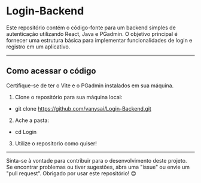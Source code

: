 # Login-Backend

Este repositório contém o código-fonte para um backend simples de autenticação utilizando React, Java e PGadmin. O objetivo principal é fornecer uma estrutura básica para implementar funcionalidades de login e registro em um aplicativo.

---

## Como acessar o código

Certifique-se de ter o Vite e o PGadmin instalados em sua máquina.

1. Clone o repositório para sua máquina local:

- git clone https://github.com/vanysai/Login-Backend.git

2. Ache a pasta:

- cd Login

3. Utilize o repositorio como quiser!
----

Sinta-se à vontade para contribuir para o desenvolvimento deste projeto. Se encontrar problemas ou tiver sugestões, abra uma "issue" ou envie um "pull request". Obrigado por usar este repositório! 😊
